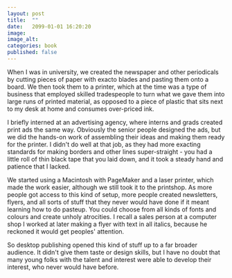 ```yaml
---
layout: post
title:  ""
date:   2099-01-01 16:20:20
image:  
image_alt:  
categories: book
published: false
---
```


When I was in university, we created the newspaper and other periodicals by cutting pieces of paper with exacto blades and pasting them onto a board. We then took them to a printer, which at the time was a type of business that employed skilled tradespeople to turn what we gave them into large runs of printed material, as opposed to a piece of plastic that sits next to my desk at home and consumes over-priced ink.

I briefly interned at an advertising agency, where interns and grads created print ads the same way. Obviously the senior people designed the ads, but we did the hands-on work of assembling their ideas and making them ready for the printer. I didn't do well at that job, as they had more exacting standards for making borders and other lines super-straight - you had a little roll of thin black tape that you laid down, and it took a steady hand and patience that I lacked.

We started using a Macintosh with PageMaker and a laser printer, which made the work easier, although we still took it to the printshop. As more people got access to this kind of setup, more people created newsletters, flyers, and all sorts of stuff that they never would have done if it meant learning how to do pasteup. You could choose from all kinds of fonts and colours and create unholy atrocities. I recall a sales person at a computer shop I worked at later making a flyer with text in all italics, because he reckoned it would get peoples' attention.

So desktop publishing opened this kind of stuff up to a far broader audience. It didn't give them taste or design skills, but I have no doubt that many young folks with the talent and interest were able to develop their interest, who never would have before.
